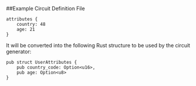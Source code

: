 ##Example Circuit Definition File

```
attributes {
    country: 48
    age: 21
}
```

It will be converted into the following Rust structure to be used by the circuit generator:

```
pub struct UserAttributes {
    pub country_code: Option<u16>,
    pub age: Option<u8>
}
```
